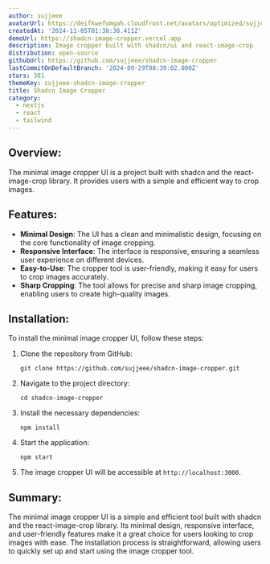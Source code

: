 ```yaml
---
author: sujjeee
avatarUrl: https://deifkwefumgah.cloudfront.net/avatars/optimized/sujjeee-shadcn-image-cropper-avatar-128.webp
createdAt: '2024-11-05T01:38:30.411Z'
demoUrl: https://shadcn-image-cropper.vercel.app
description: Image cropper built with shadcn/ui and react-image-crop
distribution: open-source
githubUrl: https://github.com/sujjeee/shadcn-image-cropper
lastCommitOnDefaultBranch: '2024-09-29T08:39:02.000Z'
stars: 381
themeKey: sujjeee-shadcn-image-cropper
title: Shadcn Image Cropper
category:
  - nextjs
  - react
  - tailwind
---
```

## Overview:
The minimal image cropper UI is a project built with shadcn and the react-image-crop library. It provides users with a simple and efficient way to crop images.

## Features:
- **Minimal Design**: The UI has a clean and minimalistic design, focusing on the core functionality of image cropping.
- **Responsive Interface**: The interface is responsive, ensuring a seamless user experience on different devices.
- **Easy-to-Use**: The cropper tool is user-friendly, making it easy for users to crop images accurately.
- **Sharp Cropping**: The tool allows for precise and sharp image cropping, enabling users to create high-quality images.

## Installation:
To install the minimal image cropper UI, follow these steps:
1. Clone the repository from GitHub:
   ```
   git clone https://github.com/sujjeee/shadcn-image-cropper.git
   ```
2. Navigate to the project directory:
   ```
   cd shadcn-image-cropper
   ```
3. Install the necessary dependencies:
   ```
   npm install
   ```
4. Start the application:
   ```
   npm start
   ```
5. The image cropper UI will be accessible at `http://localhost:3000`.

## Summary:
The minimal image cropper UI is a simple and efficient tool built with shadcn and the react-image-crop library. Its minimal design, responsive interface, and user-friendly features make it a great choice for users looking to crop images with ease. The installation process is straightforward, allowing users to quickly set up and start using the image cropper tool.